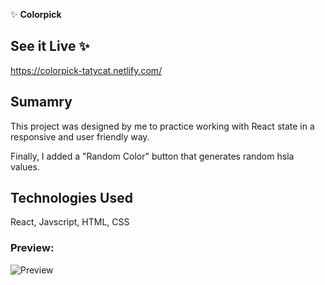 :sparkles: **Colorpick**

## See it Live :sparkles:
https://colorpick-tatycat.netlify.com/

## Sumamry
This project was designed by me to practice working with React state in a responsive and user friendly way. 

Finally, I added a "Random Color" button that generates random hsla values.


## Technologies Used 
React, 
Javscript, 
HTML, 
CSS

### Preview:
![Preview](http://g.recordit.co/30PElBJPoi.gif)